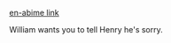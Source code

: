 [en-abime link](https://www.en-abime.com/you-ve-got-more-eyes)

William wants you to tell Henry he's sorry.